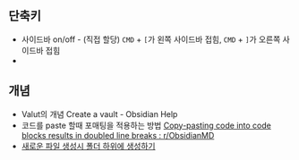 ## 단축키
- 사이드바 on/off - (직접 할당) `CMD` + `[`가 왼쪽 사이드바 접힘, `CMD` + `]`가 오른쪽 사이드바 접힘
- 

## 개념
- Valut의 개념 Create a vault - Obsidian Help
- 코드를 paste 할때 포매팅을 적용하는 방법 [Copy-pasting code into code blocks results in doubled line breaks : r/ObsidianMD](https://www.reddit.com/r/ObsidianMD/comments/16rck76/copypasting_code_into_code_blocks_results_in/)
- [새로운 파일 생성시 폴더 하위에 생성하기](https://forum.obsidian.md/t/create-file-inside-a-folder-by-expliciting-in-the-name-folder-file/27753)
